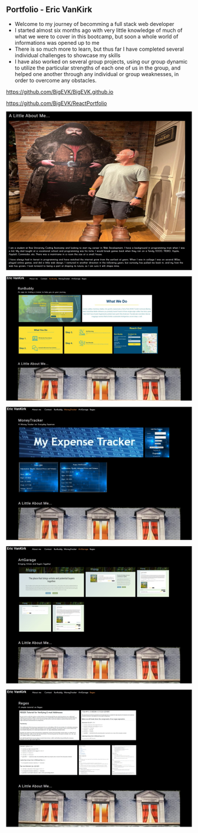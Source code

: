 ## Portfolio - Eric VanKirk

- Welcome to my journey of becomming a full stack web developer
- I started almost six months ago with very little knowledge of much of what we were to cover in this bootcamp, but soon a whole world of informations was opened up to me
- There is so much more to learn, but thus far I have completed several individual challenges to showcase my skills
- I have also worked on several group projects, using our group dynamic to utilize the particular strengths of each one of us in the group, and helped one another through any individual or group weaknesses, in order to overcome any obstacles.

https://github.com/BigEVK/BigEVK.github.io

https://github.com/BigEVK/ReactPortfolio

![Login](src/assets/images/AboutMe.jpg)


![Login](src/assets/images/mainPage.jpg)

![Login](src/assets/images/moneyTracker.jpg)

![Login](src/assets/images/artGarage.jpg)

![Login](src/assets/images/regexTutorial.jpg)

